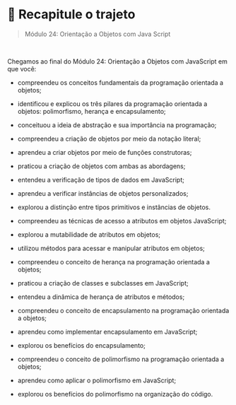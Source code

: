# 📌 Recapitule o trajeto
> Módulo 24: Orientação a Objetos com Java Script

<br>

Chegamos ao final do Módulo 24: Orientação a Objetos com JavaScript em que você:

- compreendeu os conceitos fundamentais da programação orientada a objetos;

- identificou e explicou os três pilares da programação orientada a objetos: polimorfismo, herança e encapsulamento;

- conceituou a ideia de abstração e sua importância na programação;

- compreendeu a criação de objetos por meio da notação literal;

- aprendeu a criar objetos por meio de funções construtoras;

- praticou a criação de objetos com ambas as abordagens;

- entendeu a verificação de tipos de dados em JavaScript;

- aprendeu a verificar instâncias de objetos personalizados;

- explorou a distinção entre tipos primitivos e instâncias de objetos.

- compreendeu as técnicas de acesso a atributos em objetos JavaScript;

- explorou a mutabilidade de atributos em objetos;

- utilizou métodos para acessar e manipular atributos em objetos;

- compreendeu o conceito de herança na programação orientada a objetos;

- praticou a criação de classes e subclasses em JavaScript;

- entendeu a dinâmica de herança de atributos e métodos;

- compreendeu o conceito de encapsulamento na programação orientada a objetos;

- aprendeu como implementar encapsulamento em JavaScript;

- explorou os benefícios do encapsulamento;

- compreendeu o conceito de polimorfismo na programação orientada a objetos;

- aprendeu como aplicar o polimorfismo em JavaScript;

- explorou os benefícios do polimorfismo na organização do código.
